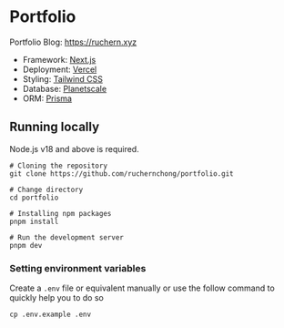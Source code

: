 # Portfolio

Portfolio Blog: https://ruchern.xyz

- Framework: [Next.js](https://nextjs.org)
- Deployment: [Vercel](https://vercel.com)
- Styling: [Tailwind CSS](https://tailwindcss.com)
- Database: [Planetscale](https://planetscale.com)
- ORM: [Prisma](https://prisma.io)

## Running locally

Node.js v18 and above is required.

```shell
# Cloning the repository
git clone https://github.com/ruchernchong/portfolio.git

# Change directory
cd portfolio

# Installing npm packages
pnpm install

# Run the development server
pnpm dev
```

### Setting environment variables

Create a `.env` file or equivalent manually or use the follow command to quickly help you to do so

```shell
cp .env.example .env
```
